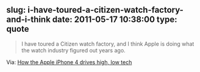 slug: i-have-toured-a-citizen-watch-factory-and-i-think
date: 2011-05-17 10:38:00
type: quote
---

> I have toured a Citizen watch factory, and I think Apple is doing what the watch industry figured out years ago.

Via: [How the Apple iPhone 4 drives high, low tech](http://www.eetimes.com/electronics-news/4215353/Apple-iPhone-drives-high-low-tech?pageNumber=1)
